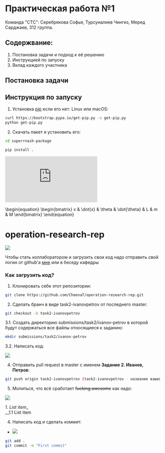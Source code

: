 # Практическая работа №1

Команда "СТС": Серебрякова Софья, Турсуналиев Чингиз, Меред Сарджаев, 312 группа.

## Содержвание:
1. Постановка задачи и подход к её решению
2. Инструкцией по запуску
3. Вклад каждого участника

## Постановка задачи

## Инструкция по запуску
1. Установка [pip](https://pip.pypa.io/en/stable/installing/) если его нет:
Linux или macOS:
```sh
curl https://bootstrap.pypa.io/get-pip.py -o get-pip.py
python get-pip.py
```

2. Скачать пакет и установить его:

```sh
cd superrnash-package

pip install .
```



![equation](http://latex.codecogs.com/gif.latex?Concentration%3D%5Cfrac%7BTotalTemplate%7D%7BTotalVolume%7D)  

\begin{equation} \begin{bmatrix} x & \dot{x} & \theta & \dot{\theta} & L & m & M \end{bmatrix} \end{equation}
# operation-research-rep

![](https://i.imgflip.com/3eod26.jpg)

Чтобы стать коллаборатором и загрузить свои код надо отправить свой логин от github'a [мне](https://tele.click/@FredericChopin) или в беседу кафедры

### Как загрузить код?

1. Клонировать себе этот репозитории:

```sh
git clone https://github.com/CheenaT/operation-research-rep.git
```

2. Сделать бранч в виде task2-ivanovpetrov от последнего master:

```sh
git checkout -b task2-ivanovpetrov
```

3.1. Создать директорию submissions/task2/ivanov-petrov в которой будут содержаться все файлы относящиеся к заданию:

```sh 
mkdir submissions/task2/ivanov-petrov
```

3.2. Написать код:
  
![](https://media.giphy.com/media/zOvBKUUEERdNm/giphy.gif)

4. Отправить pull request в master с именем **Задание 2. Иванов, Петров**:

```sh
git push origin task2-ivanovpetrov (task2-ivanovpetrov - название вашей ветки)
```

5. Молиться, что всё сработает ~~fucking awesome~~ как надо:

![](https://im0-tub-ru.yandex.net/i?id=5b15e87f69a304493e1440fbb557f676&n=13&exp=1)

_1. List item__  
__1.1 List item

4. Написать код и сделать коммит:

* ![](https://media.giphy.com/media/zOvBKUUEERdNm/giphy.gif)

```sh
git add .
git commit -m "First commit"
```
